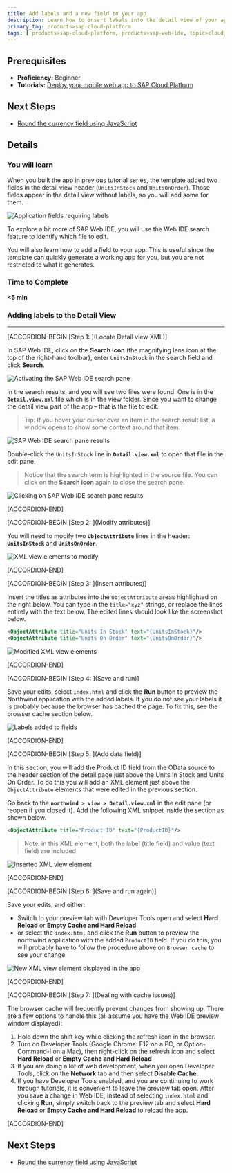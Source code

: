```yaml
---
title: Add labels and a new field to your app
description: Learn how to insert labels into the detail view of your app and add additional fields.
primary_tag: products>sap-cloud-platform
tags: [ products>sap-cloud-platform, products>sap-web-ide, topic>cloud, topic>html5, topic>mobile, topic>odata, tutorial>beginner ]
---
```


## Prerequisites
- **Proficiency:** Beginner
- **Tutorials:** [Deploy your mobile web app to SAP Cloud Platform](https://www.sap.com/developer/tutorials/hcp-deploy-mobile-web-app.html)

## Next Steps
- [Round the currency field using JavaScript](https://www.sap.com/developer/tutorials/hcp-webide-round-currency.html)

## Details

### You will learn
When you built the app in previous tutorial series, the template added two fields in the detail view header (`UnitsInStock` and `UnitsOnOrder`). Those fields appear in the detail view without labels, so you will add some for them.

![Application fields requiring labels](https://raw.githubusercontent.com/SAPDocuments/Tutorials/master/tutorials/hcp-webide-add-labels-field/mob2-1_0.png)

To explore a bit more of SAP Web IDE, you will use the Web IDE search feature to identify which file to edit.

You will also learn how to add a field to your app. This is useful since the template can quickly generate a working app for you, but you are not restricted to what it generates.

### Time to Complete
**<5 min**

### Adding labels to the Detail View

---


[ACCORDION-BEGIN [Step 1: ](Locate Detail view XML)]

In SAP Web IDE, click on the **Search icon** (the magnifying lens icon at the top of the right-hand toolbar), enter `UnitsInStock` in the search field and click **Search**.

![Activating the SAP Web IDE search pane](https://raw.githubusercontent.com/SAPDocuments/Tutorials/master/tutorials/hcp-webide-add-labels-field/mob2-1_label_1.png)



In the search results, and you will see two files were found. One is in the **`Detail.view.xml`** file which is in the view folder. Since you want to change the detail view part of the app – that is the file to edit.

>Tip: If you hover your cursor over an item in the search result list, a window opens to show some context around that item.

![SAP Web IDE search pane results](https://raw.githubusercontent.com/SAPDocuments/Tutorials/master/tutorials/hcp-webide-add-labels-field/mob2-1_label_2.png)


Double-click the `UnitsInStock` line in **`Detail.view.xml`** to open that file in the edit pane.

>Notice that the search term is highlighted in the source file. You can click on the **Search icon** again to close the search pane.

![Clicking on SAP Web IDE search pane results](https://raw.githubusercontent.com/SAPDocuments/Tutorials/master/tutorials/hcp-webide-add-labels-field/mob2-1_label_3.png)


[ACCORDION-END]

[ACCORDION-BEGIN [Step 2: ](Modify attributes)]

You will need to modify two **`ObjectAttribute`** lines in the header: **`UnitsInStock`** and **`UnitsOnOrder`**.

![XML view elements to modify](https://raw.githubusercontent.com/SAPDocuments/Tutorials/master/tutorials/hcp-webide-add-labels-field/mob2-1_label_4.png)


[ACCORDION-END]

[ACCORDION-BEGIN [Step 3: ](Insert attributes)]

Insert the titles as attributes into the `ObjectAttribute` areas highlighted on the right below. You can type in the `title="xyz"` strings, or replace the lines entirely with the text below. The edited lines should look like the screenshot below.

```xml
<ObjectAttribute title="Units In Stock" text="{UnitsInStock}"/>
<ObjectAttribute title="Units On Order" text="{UnitsOnOrder}"/>
```

![Modified XML view elements](https://raw.githubusercontent.com/SAPDocuments/Tutorials/master/tutorials/hcp-webide-add-labels-field/mob2-1_label_5.png)


[ACCORDION-END]

[ACCORDION-BEGIN [Step 4: ](Save and run)]

Save your edits, select `index.html` and click the **Run** button to preview the Northwind application with the added labels. If you do not see your labels it is probably because the browser has cached the page. To fix this, see the browser cache section below.

![Labels added to fields](https://raw.githubusercontent.com/SAPDocuments/Tutorials/master/tutorials/hcp-webide-add-labels-field/mob2-1_label_6.png)



[ACCORDION-END]

[ACCORDION-BEGIN [Step 5: ](Add data field)]

In this section, you will add the Product ID field from the OData source to the header section of the detail page just above the Units In Stock and Units On Order. To do this you will add an XML element just above the `ObjectAttribute` elements that were edited in the previous section.

Go back to the **`northwind > view > Detail.view.xml`** in the edit pane (or reopen if you closed it). Add the following XML snippet inside the section as shown below.

```xml
<ObjectAttribute title="Product ID" text="{ProductID}"/>
```

>Note: in this XML element, both the label (title field) and value (text field) are included.

![Inserted XML view element](https://raw.githubusercontent.com/SAPDocuments/Tutorials/master/tutorials/hcp-webide-add-labels-field/mob2-1_field_1.png)


[ACCORDION-END]

[ACCORDION-BEGIN [Step 6: ](Save and run again)]

Save your edits, and either:

- Switch to your preview tab with Developer Tools open and select **Hard Reload** or **Empty Cache and Hard Reload**  
- or select the `index.html` and click the **Run** button to preview the northwind application with the added `ProductID` field. If you do this, you will probably have to follow the procedure above on `Browser cache` to see your change.

![New XML view element displayed in the app](https://raw.githubusercontent.com/SAPDocuments/Tutorials/master/tutorials/hcp-webide-add-labels-field/mob2-1_field_2.png)


[ACCORDION-END]

[ACCORDION-BEGIN [Step 7: ](Dealing with cache issues)]

The browser cache will frequently prevent changes from showing up. There are a few options to handle this (all assume you have the Web IDE preview window displayed):

1. Hold down the shift key while clicking the refresh icon in the browser.
2. Turn on Developer Tools (Google Chrome: F12 on a PC, or Option-Command-I on a Mac), then right-click on the refresh icon and select **Hard Reload** or **Empty Cache and Hard Reload**
3. If you are doing a lot of web development, when you open Developer Tools, click on the **Network** tab and then select **Disable Cache**.
4. If you have Developer Tools enabled, and you are continuing to work through tutorials, it is convenient to leave the preview tab open. After you save a change in Web IDE, instead of selecting `index.html` and clicking **Run**, simply switch back to the preview tab and select **Hard Reload** or **Empty Cache and Hard Reload** to reload the app.


[ACCORDION-END]




## Next Steps
- [Round the currency field using JavaScript](https://www.sap.com/developer/tutorials/hcp-webide-round-currency.html)
